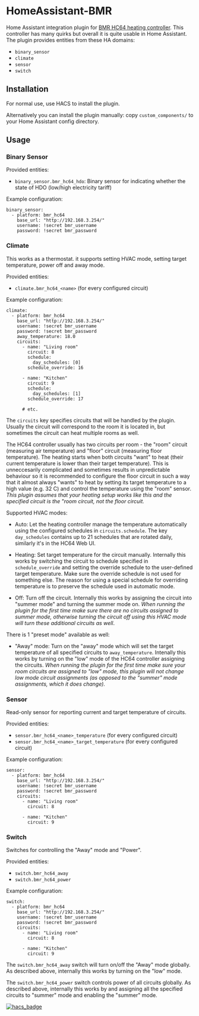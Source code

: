 # HomeAssistant-BMR

Home Assistant integration plugin for [BMR HC64 heating
controller](https://bmr.cz/produkty/regulace-topeni/rnet). This controller has
many quirks but overall it is quite usable in Home Assistant.  The plugin
provides entities from these HA domains:

- `binary_sensor`
- `climate`
- `sensor`
- `switch`


## Installation

For normal use, use HACS to install the plugin.

Alternatively you can install the plugin manually: copy `custom_components/` to
your Home Assistant config directory.


## Usage

### Binary Sensor

Provided entities:

- `binary_sensor.bmr_hc64_hdo`: Binary sensor for indicating whether the state
  of HDO (low/high electricity tariff)

Example configuration:

```
binary_sensor:
  - platform: bmr_hc64
    base_url: "http://192.168.3.254/"
    username: !secret bmr_username
    password: !secret bmr_password
```


### Climate

This works as a thermostat. it supports setting HVAC mode, setting target
temperature, power off and away mode.

Provided entities:

-  `climate.bmr_hc64_<name>` (for every configured circuit)

Example configuration:

```
climate:
  - platform: bmr_hc64
    base_url: "http://192.168.3.254/"
    username: !secret bmr_username
    password: !secret bmr_password
    away_temperature: 18.0
    circuits:
      - name: "Living room"
        circuit: 8
        schedule:
          day_schedules: [0]
        schedule_override: 16

      - name: "Kitchen"
        circuit: 9
        schedule:
          day_schedules: [1]
        schedule_override: 17

      # etc.
```

The `circuits` key specifies circuits that will be handled by the plugin.
Usually the circuit will correspond to the room it is located in, but sometimes
the circuit can heat multiple rooms as well.

The HC64 controller usually has two circuits per room - the "room" circuit
(measuring air temperature) and "floor" circuit (measuring floor temperature).
The heating starts when both circuits "want" to heat (their current temperature
is lower than their target temperature). This is unneccesarily complicated and
sometimes results in unpredictable behaviour so it is recommended to configure
the floor circuit in such a way that it almost always "wants" to heat by
setting its target temperature to a high value (e.g. 32 C) and control the
temperature using the "room" sensor. *This plugin assumes that your heating
setup works like this and the specified circuit is the "room circuit, not the
floor circuit.*

Supported HVAC modes:

- Auto: Let the heating controller manage the temperature automatically using
  the configured schedules in `circuits.schedule`. The key `day_schedules`
  contains up to 21 schedules that are rotated daily, similarly it's in the
  HC64 Web UI.

- Heating: Set target temperature for the circuit manually. Internally this
  works by switching the circuit to schedule specified in `schedule_override`
  and setting the override schedule to the user-defined target temperature.
  Make sure the override schedule is not used for something else. The reason
  for using a special schedule for overriding temperature is to preserve the
  schedule used in automatic mode.

- Off: Turn off the circuit. Internally this works by assigning the circuit
  into "summer mode" and turning the summer mode on. *When running the plugin
  for the first time make sure there are no circuits assigned to summer mode,
  otherwise turning the circuit off using this HVAC mode will turn these
  additional circuits as well*.

There is 1 "preset mode" available as well:

- "Away" mode: Turn on the "away" mode which will set the target temperature of
  all specified circuits to `away_temperature`. Intenally this works by turning
  on the "low" mode of the HC64 controller assigning the circuits. *When
  running the plugin for the first time make sure your room circuits are
  assigned to "low" mode, this plugin will not change low mode circuit
  assignments (as opposed to the "summer" mode assignments, which it does change).*


### Sensor

Read-only sensor for reporting current and target temperature of circuits.

Provided entities:

- `sensor.bmr_hc64_<name>_temperature` (for every configured circuit)
- `sensor.bmr_hc64_<name>_target_temperature` (for every configured circuit)

Example configuration:

```
sensor:
  - platform: bmr_hc64
    base_url: "http://192.168.3.254/"
    username: !secret bmr_username
    password: !secret bmr_password
    circuits:
      - name: "Living room"
        circuit: 8

      - name: "Kitchen"
        circuit: 9
```

### Switch

Switches for controlling the "Away" mode and "Power".

Provided entities:

- `switch.bmr_hc64_away`
- `switch.bmr_hc64_power`

Example configuration:

```
switch:
  - platform: bmr_hc64
    base_url: "http://192.168.3.254/"
    username: !secret bmr_username
    password: !secret bmr_password
    circuits:
      - name: "Living room"
        circuit: 8

      - name: "Kitchen"
        circuit: 9
```

The `switch.bmr_hc64_away` switch will turn on/off the "Away" mode globally. As
described above, internally this works by turning on the "low" mode.

The `switch.bmr_hc64_power` switch controls power of all circuits globally. As
described above, internally this works by and assigning all the specified
circuits to "summer" mode and enabling the "summer" mode.


[![hacs_badge](https://img.shields.io/badge/HACS-Default-orange.svg?style=for-the-badge)](https://github.com/custom-components/hacs)
